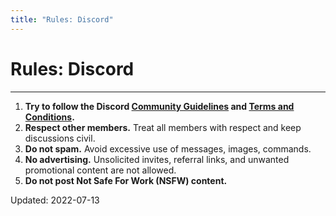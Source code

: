 ```yaml
---
title: "Rules: Discord"
---
```


# Rules: Discord

- - -

<div class="container">
  <div class="card">
    <div class="card__body">
      <ol>
        <li><b>Try to follow the Discord <a href="https://discord.com/guidelines">Community Guidelines</a> and <a href="https://discord.com/terms">Terms and Conditions</a>.</b></li>
        <li><b>Respect other members.</b> Treat all members with respect and keep discussions civil.</li>
        <li><b>Do not spam.</b> Avoid excessive use of messages, images, commands.</li>
        <li><b>No advertising.</b> Unsolicited invites, referral links, and unwanted promotional content are not allowed.</li>
        <li><b>Do not post Not Safe For Work (NSFW) content.</b></li>
      </ol>
    </div>
    <div class="card__footer">
      Updated: <span title="YYYY-MM-DD">2022-07-13</span>
    </div>
  </div>
</div>
